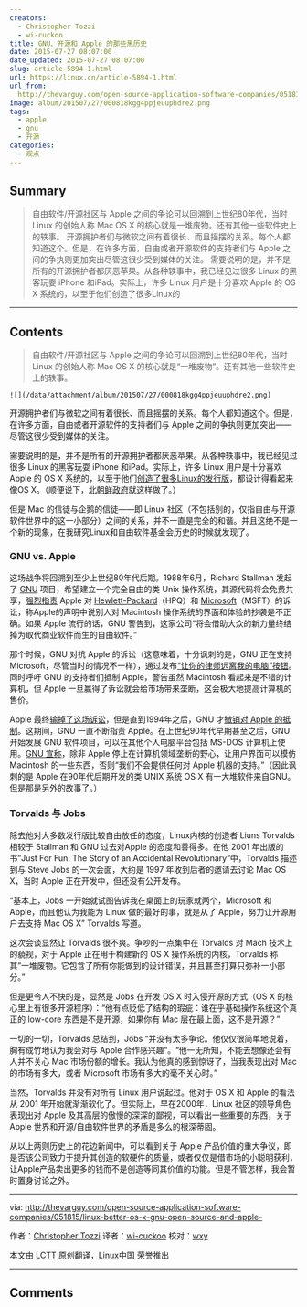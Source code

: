```yaml
---
creators:
  - Christopher Tozzi
  - wi-cuckoo
title: GNU、开源和 Apple 的那些黑历史
date: 2015-07-27 08:07:00
date_updated: 2015-07-27 08:07:00
slug: article-5894-1.html
url: https://linux.cn/article-5894-1.html
url_from: 
  http://thevarguy.com/open-source-application-software-companies/051815/linux-better-os-x-gnu-open-source-and-apple-
image: album/201507/27/000818kgg4ppjeuuphdre2.png
tags:
  - apple
  - gnu
  - 开源
categories:
  - 观点
---
```


## Summary

> 自由软件/开源社区与 Apple 之间的争论可以回溯到上世纪80年代，当时 Linux 的创始人称 Mac OS X 的核心就是一堆废物。还有其他一些软件史上的轶事。   开源拥护者们与微软之间有着很长、而且摇摆的关系。每个人都知道这个。但是，在许多方面，自由或者开源软件的支持者们与 Apple 之间的争执则更加突出尽管这很少受到媒体的关注。 需要说明的是，并不是所有的开源拥护者都厌恶苹果。从各种轶事中，我已经见过很多 Linux 的黑客玩耍 iPhone 和iPad。实际上，许多 Linux 用户是十分喜欢 Apple 的 OS X 系统的，以至于他们创造了很多Linux的

***

<!-- more -->

## Contents

> 
> 自由软件/开源社区与 Apple 之间的争论可以回溯到上世纪80年代，当时 Linux 的创始人称 Mac OS X 的核心就是“一堆废物”。还有其他一些软件史上的轶事。
> 
> 
> 

`![](/data/attachment/album/201507/27/000818kgg4ppjeuuphdre2.png)`

开源拥护者们与微软之间有着很长、而且摇摆的关系。每个人都知道这个。但是，在许多方面，自由或者开源软件的支持者们与 Apple 之间的争执则更加突出——尽管这很少受到媒体的关注。

需要说明的是，并不是所有的开源拥护者都厌恶苹果。从各种轶事中，我已经见过很多 Linux 的黑客玩耍 iPhone 和iPad。实际上，许多 Linux 用户是十分喜欢 Apple 的 OS X 系统的，以至于他们[创造了很多Linux的发行版](https://www.linux.com/news/software/applications/773516-the-mac-ifying-of-the-linux-desktop/)，都设计得看起来像OS X。（顺便说下，[北朝鲜政府](http://thevarguy.com/open-source-application-software-companies/010615/north-koreas-red-star-linux-os-made-apples-image)就这样做了。）

但是 Mac 的信徒与企鹅的信徒——即 Linux 社区（不包括别的，仅指自由与开源软件世界中的这一小部分）之间的关系，并不一直是完全的和谐。并且这绝不是一个新的现象，在我研究Linux和自由软件基金会历史的时候就发现了。

### GNU vs. Apple

这场战争将回溯到至少上世纪80年代后期。1988年6月，Richard Stallman 发起了 [GNU](http://gnu.org/) 项目，希望建立一个完全自由的类 Unix 操作系统，其源代码将会免费共享，[强烈指责](https://www.gnu.org/bulletins/bull5.html) Apple 对 [Hewlett-Packard](http://www.hp.com/)（HPQ）和 [Microsoft](http://www.microsoft.com/)（MSFT）的诉讼，称Apple的声明中说别人对 Macintosh 操作系统的界面和体验的抄袭是不正确。如果 Apple 流行的话，GNU 警告到，这家公司“将会借助大众的新力量终结掉为取代商业软件而生的自由软件。”

那个时候，GNU 对抗 Apple 的诉讼（这意味着，十分讽刺的是，GNU 正在支持 Microsoft，尽管当时的情况不一样），通过发布[“让你的律师远离我的电脑”按钮](http://www.duntemann.com/AppleSnakeButton.jpg)。同时呼吁 GNU 的支持者们抵制 Apple，警告虽然 Macintosh 看起来是不错的计算机，但 Apple 一旦赢得了诉讼就会给市场带来垄断，这会极大地提高计算机的售价。

Apple 最终[输掉了这场诉讼](http://www.freibrun.com/articles/articl12.htm)，但是直到1994年之后，GNU 才[撤销对 Apple 的抵制](https://www.gnu.org/bulletins/bull18.html#SEC6)。这期间，GNU 一直不断指责 Apple。在上世纪90年代早期甚至之后，GNU 开始发展 GNU 软件项目，可以在其他个人电脑平台包括 MS-DOS 计算机上使用。[GNU 宣称](https://www.gnu.org/bulletins/bull12.html)，除非 Apple 停止在计算机领域垄断的野心，让用户界面可以模仿 Macintosh 的一些东西，否则“我们不会提供任何对 Apple 机器的支持。”（因此讽刺的是 Apple 在90年代后期开发的类 UNIX 系统 OS X 有一大堆软件来自GNU。但是那是另外的故事了。）

### Torvalds 与 Jobs

除去他对大多数发行版比较自由放任的态度，Linux内核的创造者 Liuns Torvalds 相较于 Stallman 和 GNU 过去对Apple 的态度和善得多。在他 2001 年出版的书”Just For Fun: The Story of an Accidental Revolutionary“中，Torvalds 描述到与 Steve Jobs 的一次会面，大约是 1997 年收到后者的邀请去讨论 Mac OS X，当时 Apple 正在开发中，但还没有公开发布。

“基本上，Jobs 一开始就试图告诉我在桌面上的玩家就两个，Microsoft 和 Apple，而且他认为我能为 Linux 做的最好的事，就是从了 Apple，努力让开源用户去支持 Mac OS X” Torvalds 写道。

这次会谈显然让 Torvalds 很不爽。争吵的一点集中在 Torvalds 对 Mach 技术上的藐视，对于 Apple 正在用于构建新的 OS X 操作系统的内核，Torvalds 称其“一堆废物。它包含了所有你能做到的设计错误，并且甚至打算只弥补一小部分。”

但是更令人不快的是，显然是 Jobs 在开发 OS X 时入侵开源的方式（OS X 的核心里上有很多开源程序）：“他有点贬低了结构的瑕疵：谁在乎基础操作系统这个真正的 low-core 东西是不是开源，如果你有 Mac 层在最上面，这不是开源？”

一切的一切，Torvalds 总结到，Jobs “并没有太多争论。他仅仅很简单地说着，胸有成竹地认为我会对与 Apple 合作感兴趣”。“他一无所知，不能去想像还会有人并不关心 Mac 市场份额的增长。我认为他真的感到惊讶了，当我表现出对 Mac 的市场有多大，或者 Microsoft 市场有多大的毫不关心时。”

当然，Torvalds 并没有对所有 Linux 用户说起过。他对于 OS X 和 Apple 的看法从 2001 年开始就渐渐软化了。但实际上，早在2000年，Linux 社区的领导角色表现出对 Apple 及其高层的傲慢的深深的鄙视，可以看出一些重要的东西，关于 Apple 世界和开源/自由软件世界的矛盾是多么的根深蒂固。

从以上两则历史上的花边新闻中，可以看到关于 Apple 产品价值的重大争议，即是否该公司致力于提升其创造的软硬件的质量，或者仅仅是借市场的小聪明获利，让Apple产品卖出更多的钱而不是创造等同其价值的功能。但是不管怎样，我会暂时置身讨论之外。

---

via: <http://thevarguy.com/open-source-application-software-companies/051815/linux-better-os-x-gnu-open-source-and-apple->

作者：[Christopher Tozzi](http://thevarguy.com/author/christopher-tozzi) 译者：[wi-cuckoo](https://github.com/wi-cuckoo) 校对：[wxy](https://github.com/wxy)

本文由 [LCTT](https://github.com/LCTT/TranslateProject) 原创翻译，[Linux中国](https://linux.cn/) 荣誉推出

***

## Comments
